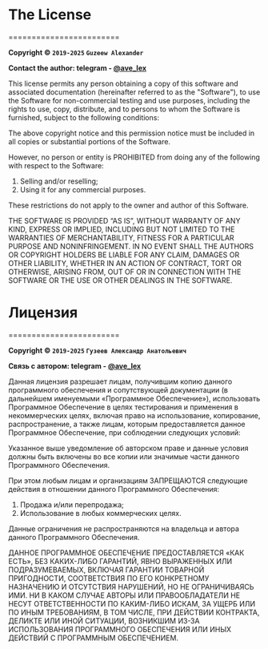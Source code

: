 
# The License
========================

**Copyright © `2019-2025` `Guzeew Alexander`**

**Contact the author: telegram - [@ave_lex](https://t.me/ave_lex)**

This license permits any person obtaining a copy 
of this software and associated documentation
(hereinafter referred to as the "Software"),
to use the Software for non-commercial testing 
and use purposes, including the rights to use, 
copy, distribute, and to persons to whom the 
Software is furnished, subject to the following 
conditions:

The above copyright notice and this permission notice
must be included in all copies or substantial portions 
of the Software.

However, no person or entity is PROHIBITED from
doing any of the following with respect to the Software:
1) Selling and/or reselling;
2) Using it for any commercial purposes.  

These restrictions do not apply to the owner and author 
of this Software.

THE SOFTWARE IS PROVIDED “AS IS”, WITHOUT WARRANTY OF ANY KIND,
EXPRESS OR IMPLIED, INCLUDING BUT NOT LIMITED TO THE WARRANTIES
OF MERCHANTABILITY, FITNESS FOR A PARTICULAR PURPOSE AND
NONINFRINGEMENT. IN NO EVENT SHALL THE AUTHORS OR COPYRIGHT
HOLDERS BE LIABLE FOR ANY CLAIM, DAMAGES OR OTHER LIABILITY,
WHETHER IN AN ACTION OF CONTRACT, TORT OR OTHERWISE, ARISING
FROM, OUT OF OR IN CONNECTION WITH THE SOFTWARE OR THE USE OR
OTHER DEALINGS IN THE SOFTWARE.


# Лицензия
========================

**Copyright © `2019-2025` `Гузеев Александр Анатольевич`**

**Связь с автором: telegram - [@ave_lex](https://t.me/ave_lex)**

Данная лицензия разрешает лицам, получившим копию данного 
программного обеспечения и сопутствующей документации 
(в дальнейшем именуемыми «Программное Обеспечение»), 
использовать Программное Обеспечение в целях тестирования 
и применения в некоммерческих целях, включая право 
на использование, копирование, распространение, а также 
лицам, которым предоставляется данное Программное Обеспечение, 
при соблюдении следующих условий:

Указанное выше уведомление об авторском праве и данные условия 
должны быть включены во все копии или значимые части данного 
Программного Обеспечения.

При этом любым лицам и организациям ЗАПРЕЩАЮТСЯ следующие 
действия в отношении данного Программного Обеспечения:
1) Продажа и/или перепродажа; 
2) Использование в любых коммерческих целях.  

Данные ограничения не распространяются на владельца и автора 
данного Программного Обеспечения.

ДАННОЕ ПРОГРАММНОЕ ОБЕСПЕЧЕНИЕ ПРЕДОСТАВЛЯЕТСЯ «КАК ЕСТЬ», 
БЕЗ КАКИХ-ЛИБО ГАРАНТИЙ, ЯВНО ВЫРАЖЕННЫХ ИЛИ ПОДРАЗУМЕВАЕМЫХ, 
ВКЛЮЧАЯ ГАРАНТИИ ТОВАРНОЙ ПРИГОДНОСТИ, СООТВЕТСТВИЯ ПО ЕГО 
КОНКРЕТНОМУ НАЗНАЧЕНИЮ И ОТСУТСТВИЯ НАРУШЕНИЙ, НО НЕ ОГРАНИЧИВАЯСЬ 
ИМИ. НИ В КАКОМ СЛУЧАЕ АВТОРЫ ИЛИ ПРАВООБЛАДАТЕЛИ НЕ НЕСУТ 
ОТВЕТСТВЕННОСТИ ПО КАКИМ-ЛИБО ИСКАМ, ЗА УЩЕРБ ИЛИ ПО ИНЫМ 
ТРЕБОВАНИЯМ, В ТОМ ЧИСЛЕ, ПРИ ДЕЙСТВИИ КОНТРАКТА, ДЕЛИКТЕ ИЛИ ИНОЙ 
СИТУАЦИИ, ВОЗНИКШИМ ИЗ-ЗА ИСПОЛЬЗОВАНИЯ ПРОГРАММНОГО ОБЕСПЕЧЕНИЯ 
ИЛИ ИНЫХ ДЕЙСТВИЙ С ПРОГРАММНЫМ ОБЕСПЕЧЕНИЕМ.
